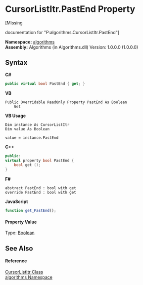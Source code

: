# CursorListItr.PastEnd Property 
 

\[Missing <summary> documentation for "P:algorithms.CursorListItr.PastEnd"\]

**Namespace:**&nbsp;<a href="82f88b43-fdc9-bc99-9558-75fce96d448f">algorithms</a><br />**Assembly:**&nbsp;Algorithms (in Algorithms.dll) Version: 1.0.0.0 (1.0.0.0)

## Syntax

**C#**<br />
``` C#
public virtual bool PastEnd { get; }
```

**VB**<br />
``` VB
Public Overridable ReadOnly Property PastEnd As Boolean
	Get
```

**VB Usage**<br />
``` VB Usage
Dim instance As CursorListItr
Dim value As Boolean

value = instance.PastEnd

```

**C++**<br />
``` C++
public:
virtual property bool PastEnd {
	bool get ();
}
```

**F#**<br />
``` F#
abstract PastEnd : bool with get
override PastEnd : bool with get
```

**JavaScript**<br />
``` JavaScript
function get_PastEnd();

```


#### Property Value
Type: <a href="http://msdn2.microsoft.com/en-us/library/a28wyd50" target="_blank">Boolean</a>

## See Also


#### Reference
<a href="d528b1d7-822b-ed08-2f56-cb5cdae8dffa">CursorListItr Class</a><br /><a href="82f88b43-fdc9-bc99-9558-75fce96d448f">algorithms Namespace</a><br />